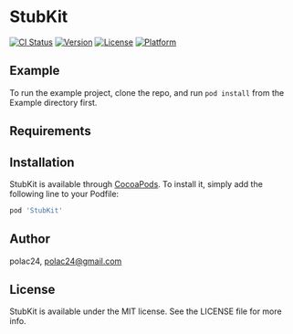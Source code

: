 # StubKit

[![CI Status](https://img.shields.io/travis/polac24/StubKit.svg?style=flat)](https://travis-ci.org/polac24/StubKit)
[![Version](https://img.shields.io/cocoapods/v/StubKit.svg?style=flat)](https://cocoapods.org/pods/StubKit)
[![License](https://img.shields.io/cocoapods/l/StubKit.svg?style=flat)](https://cocoapods.org/pods/StubKit)
[![Platform](https://img.shields.io/cocoapods/p/StubKit.svg?style=flat)](https://cocoapods.org/pods/StubKit)

## Example

To run the example project, clone the repo, and run `pod install` from the Example directory first.

## Requirements

## Installation

StubKit is available through [CocoaPods](https://cocoapods.org). To install
it, simply add the following line to your Podfile:

```ruby
pod 'StubKit'
```

## Author

polac24, polac24@gmail.com

## License

StubKit is available under the MIT license. See the LICENSE file for more info.
